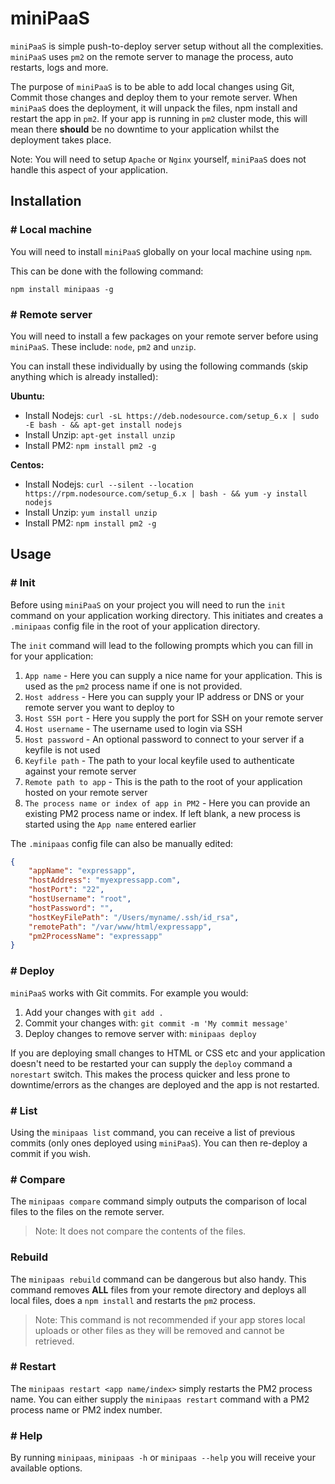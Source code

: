 # miniPaaS

`miniPaaS` is simple push-to-deploy server setup without all the complexities. `miniPaaS` uses `pm2` on the remote server to manage the process, auto restarts, logs and more.

The purpose of `miniPaaS` is to be able to add local changes using Git, Commit those changes and deploy them to your remote server. When `miniPaaS` does the deployment, it will unpack the files, npm install and restart the app in `pm2`. If your app is running in `pm2` cluster mode, this will mean there **should** be no downtime to your application whilst the deployment takes place.

Note: You will need to setup `Apache` or `Nginx` yourself, `miniPaaS` does not handle this aspect of your application.

## Installation

### # Local machine

You will need to install `miniPaaS` globally on your local machine using `npm`.

This can be done with the following command:

`npm install minipaas -g`

### # Remote server

You will need to install a few packages on your remote server before using `miniPaaS`. These include: `node`, `pm2` and `unzip`. 

You can install these individually by using the following commands (skip anything which is already installed):

**Ubuntu:**

- Install Nodejs: `curl -sL https://deb.nodesource.com/setup_6.x | sudo -E bash - && apt-get install nodejs`
- Install Unzip: `apt-get install unzip`
- Install PM2: `npm install pm2 -g`

**Centos:**

- Install Nodejs: `curl --silent --location https://rpm.nodesource.com/setup_6.x | bash - && yum -y install nodejs`
- Install Unzip: `yum install unzip`
- Install PM2: `npm install pm2 -g`

## Usage

### # Init

Before using `miniPaaS` on your project you will need to run the `init` command on your application working directory. This initiates and creates a `.minipaas` config file in the root of your application directory.

The `init` command will lead to the following prompts which you can fill in for your application:

1. `App name` - Here you can supply a nice name for your application. This is used as the `pm2` process name if one is not provided.
2. `Host address` - Here you can supply your IP address or DNS or your remote server you want to deploy to
3. `Host SSH port` - Here you supply the port for SSH on your remote server
4. `Host username` - The username used to login via SSH
5. `Host password` - An optional password to connect to your server if a keyfile is not used
6. `Keyfile path` - The path to your local keyfile used to authenticate against your remote server
7. `Remote path to app` - This is the path to the root of your application hosted on your remote server
8. `The process name or index of app in PM2` - Here you can provide an existing PM2 process name or index. If left blank, a new process is started using the `App name` entered earlier 

The `.minipaas` config file can also be manually edited:

``` json
{
    "appName": "expressapp",
    "hostAddress": "myexpressapp.com",
    "hostPort": "22",
    "hostUsername": "root",
    "hostPassword": "",
    "hostKeyFilePath": "/Users/myname/.ssh/id_rsa",
    "remotePath": "/var/www/html/expressapp",
    "pm2ProcessName": "expressapp"
}
```

###  # Deploy

`miniPaaS` works with Git commits. For example you would:

1. Add your changes with `git add .`
2. Commit your changes with: `git commit -m 'My commit message'`
3. Deploy changes to remove server with: `minipaas deploy`

If you are deploying small changes to HTML or CSS etc and your application doesn't need to be restarted your can supply the `deploy` command a `norestart` switch. This makes the process quicker and less prone to downtime/errors as the changes are deployed and the app is not restarted.

### # List

Using the `minipaas list` command, you can receive a list of previous commits (only ones deployed using `miniPaaS`). You can then re-deploy a commit if you wish.

### # Compare

The `minipaas compare` command simply outputs the comparison of local files to the files on the remote server. 

> Note: It does not compare the contents of the files.

### Rebuild

The `minipaas rebuild` command can be dangerous but also handy. This command removes **ALL** files from your remote directory and deploys all local files, does a `npm install` and restarts the `pm2` process. 

> Note: This command is not recommended if your app stores local uploads or other files as they will be removed and cannot be retrieved.

### # Restart

The `minipaas restart <app name/index>` simply restarts the PM2 process name. You can either supply the `minipaas restart` command with a PM2 process name or PM2 index number.

### # Help

By running `minipaas`, `minipaas -h` or `minipaas --help` you will receive your available options.